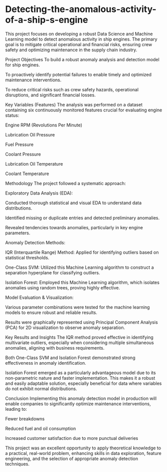 # Detecting-the-anomalous-activity-of-a-ship-s-engine
This project focuses on developing a robust Data Science and Machine Learning model to detect anomalous activity in ship engines. The primary goal is to mitigate critical operational and financial risks, ensuring crew safety and optimizing maintenance in the supply chain industry.

Project Objectives
To build a robust anomaly analysis and detection model for ship engines.

To proactively identify potential failures to enable timely and optimized maintenance interventions.

To reduce critical risks such as crew safety hazards, operational disruptions, and significant financial losses.

Key Variables (Features)
The analysis was performed on a dataset containing six continuously monitored features crucial for evaluating engine status:

Engine RPM (Revolutions Per Minute)

Lubrication Oil Pressure

Fuel Pressure

Coolant Pressure

Lubrication Oil Temperature

Coolant Temperature

Methodology
The project followed a systematic approach:

Exploratory Data Analysis (EDA):

Conducted thorough statistical and visual EDA to understand data distributions.

Identified missing or duplicate entries and detected preliminary anomalies.

Revealed tendencies towards anomalies, particularly in key engine parameters.

Anomaly Detection Methods:

IQR (Interquartile Range) Method: Applied for identifying outliers based on statistical thresholds.

One-Class SVM: Utilized this Machine Learning algorithm to construct a separation hyperplane for classifying outliers.

Isolation Forest: Employed this Machine Learning algorithm, which isolates anomalies using random trees, proving highly effective.

Model Evaluation & Visualization:

Various parameter combinations were tested for the machine learning models to ensure robust and reliable results.

Results were graphically represented using Principal Component Analysis (PCA) for 2D visualization to observe anomaly separation.

Key Results and Insights
The IQR method proved effective in identifying multivariate outliers, especially when considering multiple simultaneous anomalies, aligning with business requirements.

Both One-Class SVM and Isolation Forest demonstrated strong effectiveness in anomaly identification.

Isolation Forest emerged as a particularly advantageous model due to its non-parametric nature and faster implementation. This makes it a robust and easily adaptable solution, especially beneficial for data where variables do not exhibit normal distributions.

Conclusion
Implementing this anomaly detection model in production will enable companies to significantly optimize maintenance interventions, leading to:

Fewer breakdowns

Reduced fuel and oil consumption

Increased customer satisfaction due to more punctual deliveries

This project was an excellent opportunity to apply theoretical knowledge to a practical, real-world problem, enhancing skills in data exploration, feature engineering, and the selection of appropriate anomaly detection techniques.

